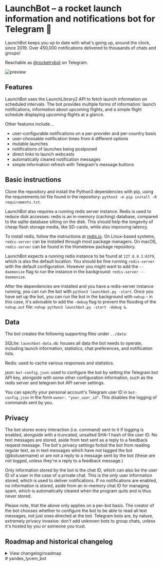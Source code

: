 # LaunchBot – a rocket launch information and notifications bot for Telegram 🚀
LaunchBot keeps you up to date with what's going up, around the clock, since 2019. Over 450,000 notifications delivered to thousands of chats and groups!

Reachable as [@rocketrybot](https://t.me/rocketrybot) on Telegram.

![preview](notification.png)

## Features
LaunchBot uses the LaunchLibrary2 API to fetch launch information on scheduled intervals. The bot provides multiple forms of information: launch notifications, information about upcoming flights, and a simple flight schedule displaying upcoming flights at a glance.

Other features include...
- user-configurable notifications on a per-provider and per-country basis
- user-choosable notification times from 4 different options
- mutable launches
- notifications of launches being postponed
- direct links to launch webcasts
- automatically cleared notification messages
- simple information refresh with Telegram's message buttons

## Basic instructions
Clone the repository and install the Python3 dependencies with pip, using the requirements.txt file found in the repository: `python3 -m pip install -R requirements.txt`.

LaunchBot also requires a running redis server instance. Redis is used to reduce disk accesses: redis is an in-memory (caching) database, compared to the sqlite database sitting on the disk. This should help the longevity of cheap flash storage media, like SD-cards, while also improving latency.

To install redis, follow the instructions at [redis.io](https://redis.io/download). On Linux-based systems, `redis-server` can be installed through most package managers. On macOS, `redis-server` can be found in the Homebrew package repository.

LaunchBot expects a running redis instance to be found at `127.0.0.1:6379`, which is also the default location. You should be fine running `redis-server` with the default configuration. However you might want to add the `--daemonize` flag to run the instance in the background: `redis-server --daemonize`.

After the dependencies are installed and you have a redis-server instance running, you can run the bot with `python3 launchbot.py -start`. Once you have set up the bot, you can run the bot in the background with `nohup` – in this case, it's advisable to add the `-debug` flag to prevent the flooding of the `nohup.out` file: `nohup python3 launchbot.py -start -debug &`.

## Data
The bot creates the following supporting files under `../data`:

SQLite: `launchbot-data.db`: houses all data the bot needs to operate, including launch information, statistics, chat preferences, and notification lists.

Redis: used to cache various responses and statistics.

json: `bot-config.json`: used to configure the bot by setting the Telegram bot API key, alongside with some other configuration information, such as the redis server and telegram bot API server settings.

You can specify your personal account's Telegram user ID in `bot-config.json` in the form `owner: "your_user_id"`. This disables the logging of commands sent by you.

## Privacy

The bot stores every interaction (i.e. command) sent to it if logging is enabled, alongside with a truncated, unsalted SHA-1 hash of the user ID. No text messages are stored, aside from text sent as a reply to a feedback request message. The bot's privacy settings forbid the bot from reading regular text, as in text messages which have not tagged the bot (@botusername) or are not a reply to a message sent by the bot (these are not logged, unless they're a reply to a feedback message.)

Only information stored by the bot is the chat ID, which can also be the user ID of a user in the case of a private chat. This is the only user information stored, which is used to deliver notifications. If no notifications are enabled, no information is stored, aside from an in-memory chat ID for managing spam, which is automatically cleared when the program quits and is thus never stored.

Please note, that the above only applies on a per-bot basis. The creator of the bot chooses whether to configure the bot to be able to read all text messages, not just ones directed at the bot. Telegram bots are, by nature, extremely privacy invasive: don't add unknown bots to group chats, unless it's hosted by you or someone you trust.

## Roadmap and historical changelog

<details>
  <summary>View changelog/roadmap</summary>
  	
	## 1.0 / first implementation (November 2019)

	- ✅ implemented uncached API requests
	
	- ✅ implemented the request of next launch via a direct API call

	
	## 1.2 / basic features (December 2019)

	- ✅ implement /next using DB calls
	
	- ✅ implement support for SpaceX core information

	
	## 1.3 / user-facing features (January 2020)
	
	- ✅ add "next" and "previous" button(s) to /next command
	
	- ✅ add a mute button to notifications
	
	- ✅ update /notify to be more user friendly
	
	- ✅ implement /feedback
	
	- ✅ improve notification handling with the hold flag -> moving NETs and info text regarding them
	
	- ✅ change launch database index from tminus to net

	
	## 1.4 / basic improvements (February 2020 ->)

	- ✅ Notify users of a launch being postponed if a notification has already been sent
	
	- ✅ disable logging of text messages; how to do feedback? (log feedback messages in a global array?)
	
	- ✅ add tbd-field to launches, so schedule can only show certain launch dates (filter certain and uncertain with a button)
	
	- ✅ add location (i.e. state/country) below pad information (Florida, USA etc.)

	
	## 1.5 / user-facing features
	
	- ✅ delete older notification messages when a new one is sent
	
	- add a "more info"/"less info" button to /next and notification messages
	
	- ✅ add probability of launch and launch location, separate from mission name etc. with \n\n
	
	- ✅ allow users to set their own notifications (i.e. 24h/12h/...)
	
	- ✅ allow users to set their own timezone
	
	
	## 2.0 / major back-end changes (October 2020)
	
	- ✅ upgrade to the LL2 API (LL1 closes at the end of October)
	
	- ✅ update from telepot Telegram API wrapper to python-telegram-bot
	
	- ✅ perform API requests intelligently, as the monthly request quota is enough for only one request every 8 minutes
	
		- ✅ don't update API on startup, unless it has been sufficiently long since last check: store requests in memory + storage
		
		- ✅ use schedule to schedule requests: just before a launch is due, plus for when notifications are supposed to be sent
		
		- ✅ a raw update schedule of once every 15 - 60 minutes
		
	- ✅ check for launch notifications intelligently
		
		- ✅ on API update, check for updated launch times (notification send times) -> clear schedule queue -> schedule next checks for when a notification is supposed to be sent
		
	- ✅ store LL2 and SpX API data in the same database
	
	- ✅ combine all separate database files into one file with multiple tables
	
	- ✅ attempt to split the monolithic file into multiple separate files, starting with the API request functions
	
	- ✅ index launches by the new unique launch ID instead of launch name

	- ✅ fully integrate new API and notifications systems with LaunchBot 1.5

	- ✅ complete pre_handler(), so we can update time zone information and get feedback

	- ✅ re-add statistics to all needed places

	- ✅ open-source LaunchBot ✨
	
	
	## 2.1 / performance optimizations
	
	- send notifications for launches entering into the middle of notification windows
	
		- e.g. if a launch suddenly pops up with T-9 hours until launch, currently the 12 hour notification is skipped (as expected)
		
		- this could cause launches to be missed, however: so, in this case, a notification with "launching in 9 hours" would be sent

	- identify bottlenecks in processing by benchmarking and timing functions

		- the largest bottleneck is usually Telegram's API

	- 🚧 improve json-parsing performance by using multiprocessing

	- write stats to redis only, schedule disk writes to SQLite every ≈30 misn

		- easy to do e.g. every API update
	
	- 🚧 use in-memory caching, like redis or memcached, to handle all responses

		- reduce disk writes and reads: SD cards have terrible latency, LPDDR4 on RasPi is pretty snappy
	
		- update cache on API call

		- key:vals for all chats: simple, fast, easy

	- enable the disabling of postpone notifications

		- globally or on a per-launch basis

	- add "show changelog" button under /statistics or /help

		- load from a changelog.txt file?
</details>
#   y a n d e x _ l y c e m _ b o t  
 